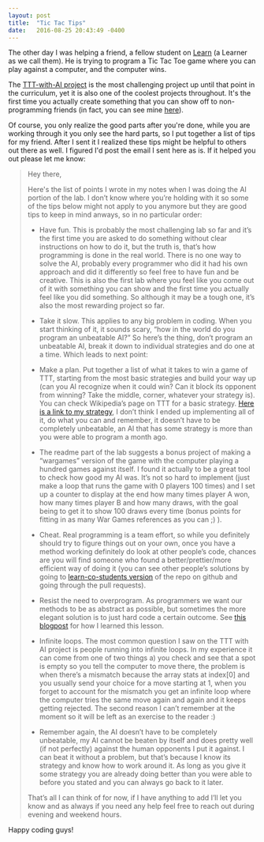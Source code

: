 ```yaml
---
layout: post
title:  "Tic Tac Tips"
date:   2016-08-25 20:43:49 -0400
---
```



The other day I was helping a friend, a fellow student on [Learn](https://learn.co/with/achasveachas
) (a Learner as we call them). He is trying to program a Tic Tac Toe game where you can play against a computer, and the computer wins.

The [TTT-with-AI project](https://learn.co/tracks/full-stack-web-development/object-oriented-ruby/final-projects/tic-tac-toe-with-ai) is the most challenging project up until that point in the curriculum, yet it is also one of the coolest projects throughout. It's the first time you actually create something that you can show off to non-programming friends (in fact, you can see mine [here](https://github.com/achasveachas/ttt-with-ai-project-v-000)).

Of course, you only realize the good parts after you're done, while you are working through it you only see the hard parts, so I put together a list of tips for my friend. After I sent it I realized these tips might be helpful to others out there as well. I figured I'd post the email I sent here as is. If it helped you out please let me know:

> Hey there,
> 
> Here's the list of points I wrote in my notes when I was doing the AI portion of the lab. I don’t know where you’re holding with it so some of the tips below might not apply to you anymore but they are good tips to keep in mind anways, so in no particular order:
> 
> * Have fun. This is probably the most challenging lab so far and it’s the first time you are asked to do something without clear instructions on how to do it, but the truth is, that’s how programming is done in the real world. There is no one way to solve the AI, probably every programmer who did it had his own approach and did it differently so feel free to have fun and be creative. This is also the first lab where you feel like you come out of it with something you can show and the first time you actually feel like you did something. So although it may be a tough one, it’s also the most rewarding project so far.
>  
> * Take it slow. This applies to any big problem in coding. When you start thinking of it, it sounds scary, “how in the world do you program an unbeatable AI?” So here’s the thing, don’t program an unbeatable AI, break it down to individual strategies and do one at a time. Which leads to next point:
>  
> * Make a plan. Put together a list of what it takes to win a game of TTT, starting from the most basic strategies and build your way up (can you AI recognize when it could win? Can it block its opponent from winning? Take the middle, corner, whatever your strategy is). You can check Wikipedia’s page on TTT for a basic strategy. [Here is a link to my strategy](https://github.com/achasveachas/ttt-with-ai-project-v-000/blob/master/lib/players/ai-strategy.md), I don’t think I ended up implementing all of it, do what you can and remember, it doesn’t have to be completely unbeatable, an AI that has some strategy is more than you were able to program a month ago.
>  
> * The readme part of the lab suggests a bonus project of making a “wargames” version of the game with the computer playing a hundred games against itself. I found it actually to be a great tool to check how good my AI was. It’s not so hard to implement (just make a loop that runs the game with 0 players 100 times) and I set up a counter to display at the end how many times player A won, how many times player B and how many draws, with the goal being to get it to show 100 draws every time (bonus points for fitting in as many War Games references as you can ;) ).
>  
> * Cheat. Real programming is a team effort, so while you definitely should try to figure things out on your own, once you have a method working definitely do look at other people’s code, chances are you will find someone who found a better/prettier/more efficient way of doing it (you can see other people’s solutions by going to [learn-co-students version](https://github.com/learn-co-students/ttt-with-ai-project-v-000) of the repo on github and going through the pull requests).
>  
> * Resist the need to overprogram. As programmers we want our methods to be as abstract as possible, but sometimes the more elegant solution is to just hard code a certain outcome. See [this blogpost](http://yechiel.me/2016/06/10/puts_solution/) for how I learned this lesson. 
>  
> * Infinite loops. The most common question I saw on the TTT with AI project is people running into infinite loops. In my experience it can come from one of two things a) you check and see that a spot is empty so you tell the computer to move there, the problem is when there’s a mismatch because the array stats at index[0] and you usually send your choice for a move starting at 1, when you forget to account for the mismatch you get an infinite loop where the computer tries the same move again and again and it keeps getting rejected. The second reason I can’t remember at the moment so it will be left as an exercise to the reader :)
>  
> * Remember again, the AI doesn’t have to be completely unbeatable, my AI cannot be beaten by itself and does pretty well (if not perfectly) against the human opponents I put it against. I can beat it without a problem, but that’s because I know its strategy and know how to work around it. As long as you give it some strategy you are already doing better than you were able to before you stated and you can always go back to it later.
> 
> That’s all I can think of for now, if I have anything to add I’ll let you know and as always if you need any help feel free to reach out during evening and weekend hours.

Happy coding guys!
